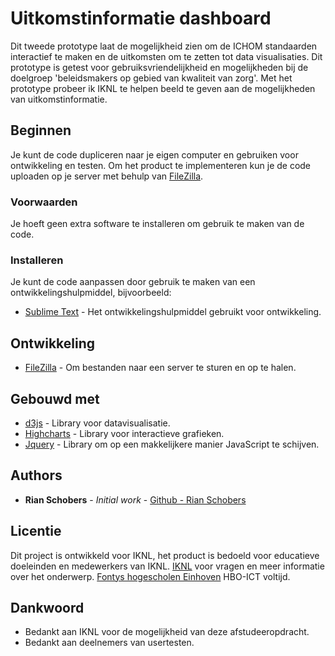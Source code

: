 # Uitkomstinformatie dashboard

Dit tweede prototype laat de mogelijkheid zien om de ICHOM standaarden interactief te maken en de uitkomsten om te zetten tot data visualisaties. Dit prototype is getest voor gebruiksvriendelijkheid en mogelijkheden bij de doelgroep 'beleidsmakers op gebied van kwaliteit van zorg'. Met het prototype probeer ik IKNL te helpen beeld te geven aan de mogelijkheden van uitkomstinformatie.


## Beginnen

Je kunt de code dupliceren naar je eigen computer en gebruiken voor ontwikkeling en testen. Om het product te implementeren kun je de code uploaden op je server met behulp van [FileZilla](https://filezilla-project.org/).


### Voorwaarden

Je hoeft geen extra software te installeren om gebruik te maken van de code.


### Installeren

Je kunt de code aanpassen door gebruik te maken van een ontwikkelingshulpmiddel, bijvoorbeeld:

* [Sublime Text](https://www.sublimetext.com/) - Het ontwikkelingshulpmiddel gebruikt voor ontwikkeling.


## Ontwikkeling

* [FileZilla](https://filezilla-project.org/) - Om bestanden naar een server te sturen en op te halen.


## Gebouwd met

* [d3js](https://d3js.org/) - Library voor datavisualisatie.
* [Highcharts](https://www.highcharts.com/) - Library voor interactieve grafieken.
* [Jquery](https://jquery.com/) - Library om op een makkelijkere manier JavaScript te schijven.


## Authors

* **Rian Schobers** - *Initial work* - [Github - Rian Schobers](https://github.com/RianSch)


## Licentie

Dit project is ontwikkeld voor IKNL, het product is bedoeld voor educatieve doeleinden en medewerkers van IKNL.
[IKNL](https://iknl.nl/) voor vragen en meer informatie over het onderwerp.
[Fontys hogescholen Einhoven](https://fontys.nl/Over-Fontys/Contact-en-locaties.htm) HBO-ICT voltijd.


## Dankwoord

* Bedankt aan IKNL voor de mogelijkheid van deze afstudeeropdracht.
* Bedankt aan deelnemers van usertesten.